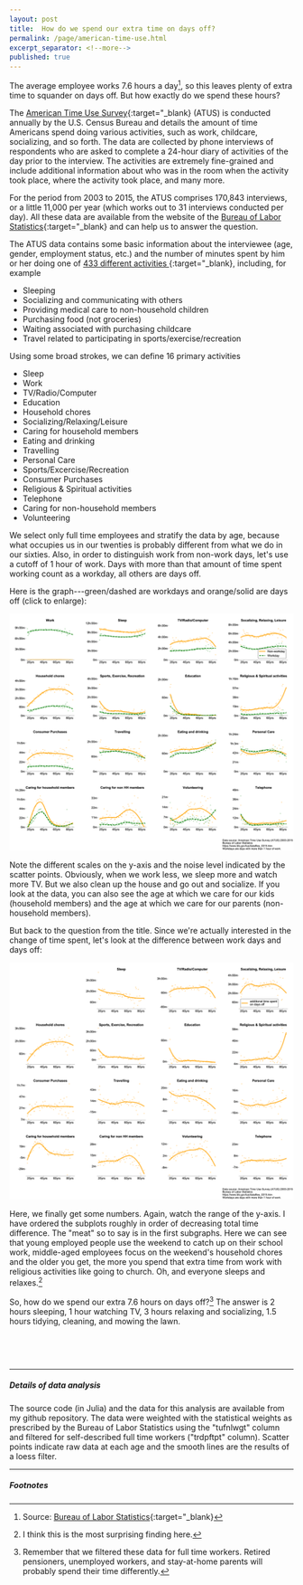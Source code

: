 ```yaml
---
layout: post
title:  How do we spend our extra time on days off?
permalink: /page/american-time-use.html
excerpt_separator: <!--more-->
published: true
---
```


The average employee works 7.6 hours a day[^1], so this leaves plenty of 
extra time to squander on days off. But how exactly do we spend these hours?

The [American Time Use Survey](https://www.bls.gov/tus/){:target="_blank} (ATUS) is conducted annually by the U.S. Census Bureau and details the amount of time Americans 
spend doing various activities, such as work, childcare, socializing, and so forth. The data are collected by phone interviews of respondents who are asked to 
complete a 24-hour diary of activities of the day prior to the interview. The activities are extremely fine-grained and include additional information about who 
was in the room when the activity took place, where the activity took place, and many more. 
<!--more-->

For the period from 2003 to 2015, the ATUS comprises 170,843 interviews, or a little 11,000 per year (which works out to 31 interviews conducted per day). All these data 
are available from the website of the [Bureau of Labor Statistics](https://www.bls.gov/tus/){:target="_blank} and can help us to answer the question. 

The ATUS data contains some basic information about the interviewee (age, gender, employment status, etc.) and the number 
of minutes spent by him or her doing one of [433 different activities <i class="fa fa-file-pdf-o" aria-hidden="true"></i>](https://www.bls.gov/tus/lexiconnoex0315.pdf){:target="_blank}, including, for example

* Sleeping
* Socializing and communicating with others
* Providing medical care to non-household children
* Purchasing food (not groceries)
* Waiting associated with purchasing childcare 
* Travel related to participating in sports/exercise/recreation

Using some broad strokes, we can define 16 primary activities 

* Sleep
* Work
* TV/Radio/Computer
* Education
* Household chores
* Socializing/Relaxing/Leisure
* Caring for household members
* Eating and drinking
* Travelling
* Personal Care
* Sports/Excercise/Recreation
* Consumer Purchases
* Religious & Spiritual activities
* Telephone
* Caring for non-household members
* Volunteering

We select only full time employees and stratify the data by age, because what occupies us in our twenties is probably different from what we do in our sixties. Also, in order to distinguish work from non-work days, 
let's use a cutoff of 1 hour of work. Days with more than that amount of time spent working count as a workday, all others are days off. 

Here is the graph---green/dashed are workdays and orange/solid are days off (click to enlarge): 

[![](../image/atus_worknwork_sm.png)](../image/atus_worknwork.png)

Note the different scales on the y-axis and the noise level indicated by the scatter points. Obviously, when we work less, we sleep more and watch more TV. But we also clean up 
the house and go out and socialize. If you look at the data, you can also see the age at which we care for our kids (household members) and the age at which 
we care for our parents (non-household members). 

But back to the question from the title. Since we're actually interested in the change of time spent, let's look at the difference between work days and days off:

[![](../image/atus_diff_sm.png)](../image/atus_diff.png)

Here, we finally get some numbers. Again, watch the range of the y-axis. I have ordered the subplots roughly in order of decreasing total time difference. 
The "meat" so to say is in the first subgraphs. Here we can see that young employed people use the weekend to catch up on their school work, middle-aged employees focus on the weekend's household chores and the older 
you get, the more you spend that extra time from work with religious activities like going to church. Oh, and everyone sleeps and relaxes.[^2]

So, how do we spend our extra 7.6 hours on days off?[^3] The answer is 2 hours sleeping, 1 hour watching TV, 3 hours relaxing and socializing, 1.5 hours tidying, cleaning, and mowing the lawn.  

&nbsp;

&nbsp;

---

<!-- <span style="color: #f2cf4a; font-family: Babas; font-size: 2em;"> -->
##### Details of data analysis
The source code (in Julia) and the data for this analysis are available from my github repository. The data were weighted with the statistical weights as prescribed by the Bureau of Labor Statistics 
using the "tufnlwgt" column and filtered for self-described full time workers ("trdpftpt" column). Scatter points indicate raw data at each age and the smooth lines are the results of a loess filter. 
 
---

##### Footnotes
[^1]: Source: [Bureau of Labor Statistics](https://data.bls.gov/timeseries/TUU10101AA01002867){:target="_blank}
[^2]: I think this is the most surprising finding here. 
[^3]: Remember that we filtered these data for full time workers. Retired pensioners, unemployed workers, and stay-at-home parents will probably spend their time differently. 
